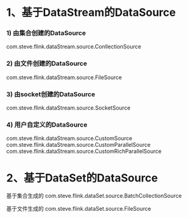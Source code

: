 # 1、基于DataStream的DataSource
### 1) 由集合创建的DataSource
com.steve.flink.dataStream.source.ConllectionSource

### 2) 由文件创建的DataSource
com.steve.flink.dataStream.source.FileSource

### 3) 由socket创建的DataSource
com.steve.flink.dataStream.source.SocketSource

### 4) 用户自定义的DataSource
com.steve.flink.dataStream.source.CustomSource
com.steve.flink.dataStream.source.CustomParallelSource
com.steve.flink.dataStream.source.CustomRichParallelSource



# 2、基于DataSet的DataSource
基于集合生成的
com.steve.flink.dataSet.source.BatchCollectionSource

基于文件生成的
com.steve.flink.dataSet.source.FileSource

